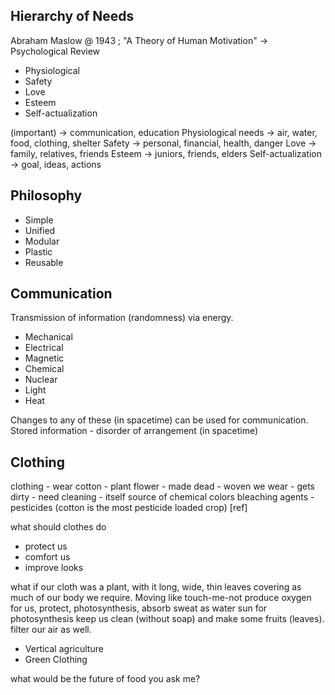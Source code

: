 Hierarchy of Needs
------------------

Abraham Maslow @ 1943 ; "A Theory of Human Motivation" -> Psychological Review

- Physiological
- Safety
- Love
- Esteem
- Self-actualization

(important) -> communication, education
Physiological needs -> air, water, food, clothing, shelter
Safety -> personal, financial, health, danger
Love -> family, relatives, friends
Esteem -> juniors, friends, elders
Self-actualization -> goal, ideas, actions




Philosophy
----------

- Simple
- Unified
- Modular
- Plastic
- Reusable




Communication
-------------

Transmission of information (randomness) via energy.

- Mechanical
- Electrical
- Magnetic
- Chemical
- Nuclear
- Light
- Heat

Changes to any of these (in spacetime) can be used for communication.
Stored information - disorder of arrangement (in spacetime)



Clothing
--------

clothing - wear cotton - plant flower - made dead - woven
we wear - gets dirty - need cleaning - itself source of chemical colors
bleaching agents - pesticides (cotton is the most pesticide loaded crop) [ref]

what should clothes do
- protect us
- comfort us
- improve looks

what if our cloth was a plant, with it long, wide, thin leaves covering
as much of our body we require. Moving like touch-me-not produce oxygen
for us, protect, photosynthesis, absorb sweat as water sun for photosynthesis
keep us clean (without soap) and make some fruits (leaves). filter our air as well.


- Vertical agriculture
- Green Clothing


what would be the future of food you ask me?

